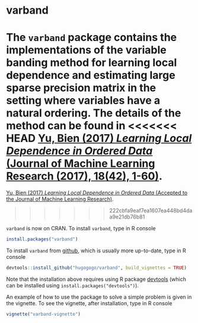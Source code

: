 # varband

The `varband` package contains the implementations of the variable banding method for learning local dependence and 
estimating large sparse precision matrix in the setting where variables have a natural ordering. 
The details of the method can be found in 
<<<<<<< HEAD
[Yu, Bien (2017) *Learning Local Dependence in Ordered Data* (Journal of Machine Learning Research (2017), 18(42), 1-60)](http://arxiv.org/abs/1604.07451).
=======
[Yu, Bien (2017) *Learning Local Dependence in Ordered Data* (Accepted to the Journal of Machine Learning Research)](http://arxiv.org/abs/1604.07451).
>>>>>>> 222cbfa9eaf7ea1607ea448bd4daa9e21db76b81

`varband` is now on CRAN. To install `varband`, type in R console
```R
install.packages("varband")
```

To install `varband` from [github](http://github.com), which is usually more up-to-date, type in R console
```R
devtools::install_github("hugogogo/varband", build_vignettes = TRUE)
```
Note that the installation above requires using R package [devtools](https://cran.r-project.org/web/packages/devtools/index.html)
(which can be installed using `install.packages("devtools")`).

An example of how to use the package to solve a simple problem is given in the vignette. To see the vignette, after installation,
type in R console
```R
vignette("varband-vignette")
```
